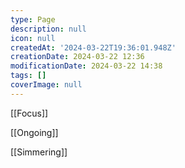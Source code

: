 ```yaml
---
type: Page
description: null
icon: null
createdAt: '2024-03-22T19:36:01.948Z'
creationDate: 2024-03-22 12:36
modificationDate: 2024-03-22 14:38
tags: []
coverImage: null
---
```



[[Focus]]

[[Ongoing]]


[[Simmering]]
